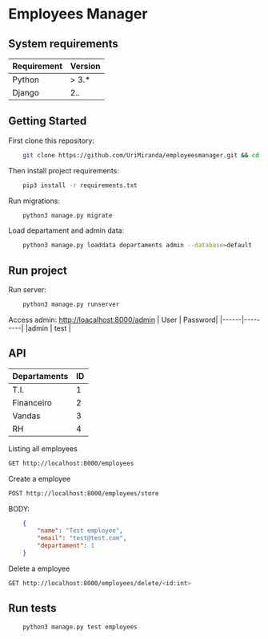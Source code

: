 # Employees Manager  

## System requirements
| Requirement | Version |
|-------------|---------|
| Python      | > 3.*   |
| Django      | 2.*.*   |

## Getting Started

First clone this repository:  
``` bash
    git clone https://github.com/UriMiranda/employeesmanager.git && cd employeesmanger/
```

Then install project requirements:  
``` bash
    pip3 install -r requirements.txt
```

Run migrations:
``` bash
    python3 manage.py migrate
```

Load departament and admin data:
``` bash
    python3 manage.py loaddata departaments admin --database=default
```

## Run project 

Run server:
``` bash
    python3 manage.py runserver
```

Access admin: [http://loacalhost:8000/admin](http://loacalhost:8000/admin)
| User | Password|
|------|---------|
|admin |  test   |


## API

|Departaments | ID|
|-------------|---|
| T.I.        | 1 |
| Financeiro  | 2 |
| Vandas      | 3 |
| RH          | 4 |

Listing all employees
``` bash
GET http://localhost:8000/employees
```

Create a employee
``` bash
POST http://localhost:8000/employees/store
```
BODY:
``` json
    {
        "name": "Test employee",
        "email": "test@test.com",
        "departament": 1
    }
```

Delete a employee
``` bash
GET http://localhost:8000/employees/delete/<id:int>
```

## Run tests
``` bash
    python3 manage.py test employees
```
